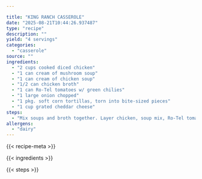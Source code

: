 ```yaml
---

title: "KING RANCH CASSEROLE"
date: "2025-08-21T10:44:26.937487"
type: "recipe"
description: ""
yield: "4 servings"
categories:
  - "casserole"
source: ""
ingredients:
  - "2 cups cooked diced chicken"
  - "1 can cream of mushroom soup"
  - "1 can cream of chicken soup"
  - "1/2 can chicken broth"
  - "1 can Ro-Tel tomatoes w/ green chilies"
  - "1 large onion chopped"
  - "1 pkg. soft corn tortillas, torn into bite-sized pieces"
  - "1 cup grated cheddar cheese"
steps:
  - "Mix soups and broth together. Layer chicken, soup mix, Ro-Tel tomatoes, then onions, tortillas, and cheese. Cover with foil and bake at 350 for 1 hour."
allergens:
  - "dairy"
---
```


{{< recipe-meta >}}

{{< ingredients >}}

{{< steps >}}

